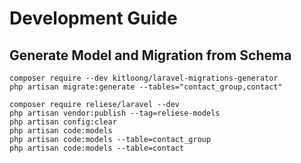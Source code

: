 Development Guide
=================

## Generate Model and Migration from Schema
```shell
composer require --dev kitloong/laravel-migrations-generator
php artisan migrate:generate --tables="contact_group,contact"

composer require reliese/laravel --dev
php artisan vendor:publish --tag=reliese-models
php artisan config:clear
php artisan code:models
php artisan code:models --table=contact_group
php artisan code:models --table=contact
```
